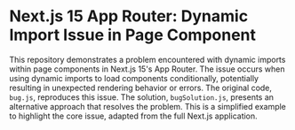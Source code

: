 # Next.js 15 App Router: Dynamic Import Issue in Page Component

This repository demonstrates a problem encountered with dynamic imports within page components in Next.js 15's App Router.  The issue occurs when using dynamic imports to load components conditionally, potentially resulting in unexpected rendering behavior or errors. The original code, `bug.js`, reproduces this issue. The solution, `bugSolution.js`, presents an alternative approach that resolves the problem.  This is a simplified example to highlight the core issue, adapted from the full Next.js application.